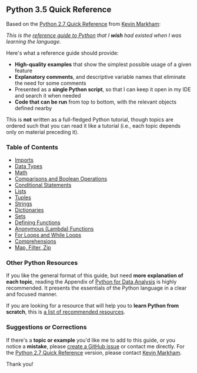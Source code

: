## Python 3.5 Quick Reference

Based on the [Python 2.7 Quick Reference](https://github.com/justmarkham/python-reference) from [Kevin Markham](https://github.com/justmarkham):

*This is the [reference guide to Python](reference.py) that I **wish** had existed when I was learning the language.*

Here's what a reference guide should provide:

- **High-quality examples** that show the simplest possible usage of a given feature
- **Explanatory comments**, and descriptive variable names that eliminate the need for some comments
- Presented as a **single Python script**, so that I can keep it open in my IDE and search it when needed
- **Code that can be run** from top to bottom, with the relevant objects defined nearby

This is **not** written as a full-fledged Python tutorial, though topics are ordered such that you can read it like a tutorial (i.e., each topic depends only on material preceding it).

### Table of Contents

- [Imports](reference.py#L28)
- [Data Types](reference.py#L52)
- [Math](reference.py#L84)
- [Comparisons and Boolean Operations](reference.py#L99)
- [Conditional Statements](reference.py#L115)
- [Lists](reference.py#L144)
- [Tuples](reference.py#220)
- [Strings](reference.py#L255)
- [Dictionaries](reference.py#L317)
- [Sets](reference.py#L374)
- [Defining Functions](reference.py#L411)
- [Anonymous (Lambda) Functions](reference.py#L476)
- [For Loops and While Loops](reference.py#L497)
- [Comprehensions](reference.py#L543)
- [Map, Filter, Zip](reference.py#L597)

### Other Python Resources

If you like the general format of this guide, but need **more explanation of each topic**, reading the Appendix of [Python for Data Analysis](http://shop.oreilly.com/product/0636920023784.do) is highly recommended. It presents the essentials of the Python language in a clear and focused manner.

If you are looking for a resource that will help you to **learn Python from scratch**, this is [a list of recommended resources](https://github.com/justmarkham/DAT8#python-resources).

### Suggestions or Corrections

If there's a **topic or example** you'd like me to add to this guide, or you notice a **mistake**, please [create a GitHub issue](../../issues) or contact me directly. For the [Python 2.7 Quick Reference](https://github.com/justmarkham/python-reference) version, please contact [Kevin Markham](http://www.dataschool.io/about/).

Thank you!
